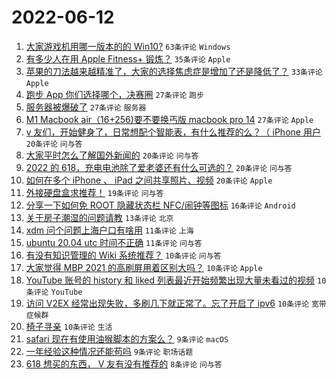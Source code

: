 # 2022-06-12

1. [大家游戏机用哪一版本的的 Win10?](https://www.v2ex.com/t/859017) `63条评论` `Windows`
1. [有多少人在用 Apple Fitness+ 锻炼？](https://www.v2ex.com/t/859026) `35条评论` `Apple`
1. [苹果的刀法越来越精准了，大家的选择焦虑症是增加了还是降低了？](https://www.v2ex.com/t/859055) `33条评论` `Apple`
1. [跑步 App 你们选择哪个，决赛圈](https://www.v2ex.com/t/859020) `27条评论` `跑步`
1. [服务器被爆破了](https://www.v2ex.com/t/859022) `27条评论` `服务器`
1. [M1 Macbook air（16+256)要不要换丐版 macbook pro 14](https://www.v2ex.com/t/859030) `27条评论` `Apple`
1. [v 友们，开始健身了，日常想配个智能表，有什么推荐的么？（ iPhone 用户](https://www.v2ex.com/t/859061) `20条评论` `问与答`
1. [大家平时怎么了解国外新闻的](https://www.v2ex.com/t/859034) `20条评论` `问与答`
1. [2022 的 618，充电电池除了爱老婆还有什么可选的？](https://www.v2ex.com/t/859033) `20条评论` `问与答`
1. [如何在多个 iPhone 、 iPad 之间共享照片、视频](https://www.v2ex.com/t/859016) `20条评论` `Apple`
1. [外接硬盘盒求推荐！](https://www.v2ex.com/t/859023) `19条评论` `问与答`
1. [分享一下如何免 ROOT 隐藏状态栏 NFC/闹钟等图标](https://www.v2ex.com/t/859057) `16条评论` `Android`
1. [关于房子潮湿的问题请教](https://www.v2ex.com/t/859041) `13条评论` `北京`
1. [xdm 问个问题上海户口有啥用](https://www.v2ex.com/t/859060) `11条评论` `上海`
1. [ubuntu 20.04 utc 时间不正确](https://www.v2ex.com/t/859035) `11条评论` `问与答`
1. [有没有知识管理的 Wiki 系统推荐？](https://www.v2ex.com/t/859062) `10条评论` `问与答`
1. [大家觉得 MBP 2021 的高刷屏用着区别大吗？](https://www.v2ex.com/t/859058) `10条评论` `Apple`
1. [YouTube 账号的 history 和 liked 列表最近开始频繁出现大量未看过的视频](https://www.v2ex.com/t/859045) `10条评论` `YouTube`
1. [访问 V2EX 经常出现失败，多刷几下就正常了。忘了开启了 ipv6](https://www.v2ex.com/t/859027) `10条评论` `宽带症候群`
1. [椅子寻亲](https://www.v2ex.com/t/859018) `10条评论` `生活`
1. [safari 现在有使用油猴脚本的方案么？](https://www.v2ex.com/t/859067) `9条评论` `macOS`
1. [一年经验这种情况还能苟吗](https://www.v2ex.com/t/859038) `9条评论` `职场话题`
1. [618 想买的东西， V 友有没有推荐的](https://www.v2ex.com/t/859052) `8条评论` `问与答`
